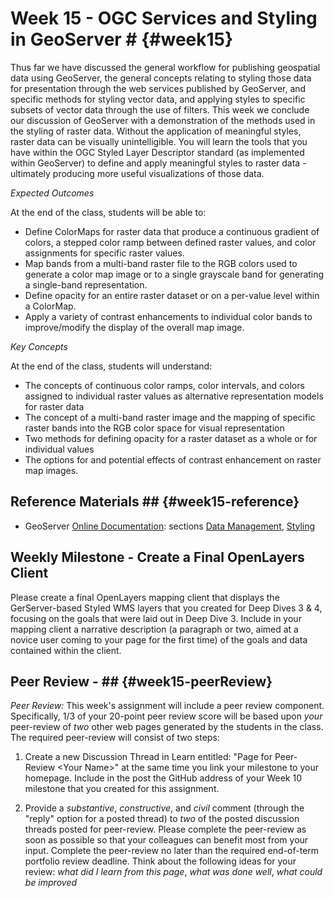 <!---------------------------------------------------------------------------->
<!-- Week 15 ----------------------------------------------------------------->
<!---------------------------------------------------------------------------->

# Week 15 - OGC Services and Styling in GeoServer # {#week15}

Thus far we have discussed the general workflow for publishing geospatial data using GeoServer, the general concepts relating to styling those data for presentation through the web services published by GeoServer, and specific methods for styling vector data, and applying styles to specific subsets of vector data through the use of filters. This week we conclude our discussion of GeoServer with a demonstration of the methods used in the styling of raster data. Without the application of meaningful styles, raster data can be visually unintelligible. You will learn the tools that you have within the OGC Styled Layer Descriptor standard (as implemented within GeoServer) to define and apply meaningful styles to raster data - ultimately producing more useful visualizations of those data.


*Expected Outcomes*

At the end of the class, students will be able to:

* Define ColorMaps for raster data that produce a continuous gradient of colors, a stepped color ramp between defined raster values, and color assignments for specific raster values.
* Map bands from a multi-band raster file to the RGB colors used to generate a color map image or to a single grayscale band for generating a single-band representation.
* Define opacity for an entire raster dataset or on a per-value level within a ColorMap.
* Apply a variety of contrast enhancements to individual color bands to improve/modify the display of the overall map image.  

*Key Concepts*

At the end of the class, students will understand:

* The concepts of continuous color ramps, color intervals, and colors assigned to individual raster values as alternative representation models for raster data
* The concept of a multi-band raster image and the mapping of specific raster bands into the RGB color space for visual representation
* Two methods for defining opacity for a raster dataset as a whole or for individual values
* The options for and potential effects of contrast enhancement on raster map images. 


## Reference Materials ## {#week15-reference}

* GeoServer [Online Documentation](http://docs.geoserver.org/stable/en/user/index.html): sections [Data Management](http://docs.geoserver.org/latest/en/user/data/index.html#data), [Styling](http://docs.geoserver.org/latest/en/user/styling/index.html#styling)


## Weekly Milestone - Create a Final OpenLayers Client ##

Please create a final OpenLayers mapping client that displays the GerServer-based Styled WMS layers that you created for Deep Dives 3 & 4, focusing on the goals that were laid out in Deep Dive 3. Include in your mapping client a narrative description (a paragraph or two, aimed at a novice user coming to your page for the first time) of the goals and data contained within the client. 


## Peer Review - ## {#week15-peerReview}

_Peer Review:_ This week's assignment will include a peer review component. Specifically, 1/3 of your 20-point peer review score will be based upon _your_ peer-review of _two_ other web pages generated by the students in the class. The required peer-review will consist of two steps:

1. Create a new Discussion Thread in Learn entitled: "Page for Peer-Review &lt;Your Name&gt;" at the same time you link your milestone to your homepage. Include in the post the GitHub address of your Week 10 milestone that you created for this assignment. 

2. Provide a _substantive_, _constructive_, and _civil_ comment (through the "reply" option for a posted thread) to _two_ of the posted discussion threads posted for peer-review. Please complete the peer-review as soon as possible so that your colleagues can benefit most from your input. Complete the peer-review no later than the required end-of-term portfolio review deadline. Think about the following ideas for your review: _what did I learn from this page_, _what was done well_, _what could be improved_
